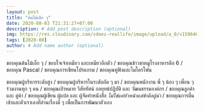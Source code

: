 ```yaml
---
layout: post
title: "ต้นไม้เล็ก ๆ"
date: 2020-08-03 T21:31:27+07:00
description: # Add post description (optional)
img: https://res.cloudinary.com/sdees-reallife/image/upload/a_0/v1596464984/IMG_2860.jpg # Add image post (optional)
tags: [2020-08]
author: # Add name author (optional)
---
```

ขอบคุณต้นไม้เล็ก ๆ / ขอบใจเจ้าเหมียว และเหมียวอีกตัว / ขอบคุณข้าวขาหมูโรงอาหารตึก 6 / ขอบคุณ Pascal / ขอบคุณการเขียนโปรแกรม / ขอบคุณหูฟังและไมโครโฟน

<i class="fa fa-child" style="color:plum"></i>

ขอบคุณผู้บริหารระดับสูง / ขอบคุณผู้บริหารในระดับถัด ๆ มา / ขอบคุณพนักงาน พี่ ๆ น้อง ๆ เพื่อน ๆ ร่วมงานทุก ๆ คน / ขอบคุณเป้าหมาย วิสัยทัศน์ กลยุทธ์ปฏิบัติ และ วัฒนธรรมองค์กร / ขอบคุณลูกค้า และ คู่ค้า / ขอบคุณผู้เขียน ผู้แปล และ ผู้จัดทำหนังสือ *ไม่ใช่แค่หัวหน้าแต่ข้าคือผู้นำ* / ขอบคุณการตื่นเช้าและตัวเราเองที่อ่านเรื่องดี ๆ เพื่อเป็นการพัฒนาตัวเอง
